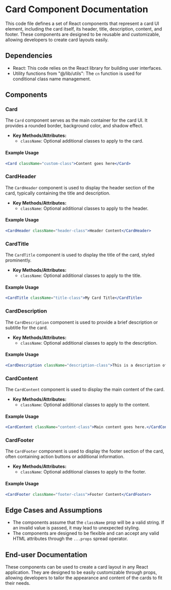 
# Card Component Documentation

This code file defines a set of React components that represent a card UI element, including the card itself, its header, title, description, content, and footer. These components are designed to be reusable and customizable, allowing developers to create card layouts easily.

## Dependencies
- React: This code relies on the React library for building user interfaces.
- Utility functions from "@/lib/utils": The `cn` function is used for conditional class name management.

## Components

### Card
The `Card` component serves as the main container for the card UI. It provides a rounded border, background color, and shadow effect.

- **Key Methods/Attributes:**
  - `className`: Optional additional classes to apply to the card.
  
#### Example Usage
```jsx
<Card className="custom-class">Content goes here</Card>
```

### CardHeader
The `CardHeader` component is used to display the header section of the card, typically containing the title and description.

- **Key Methods/Attributes:**
  - `className`: Optional additional classes to apply to the header.

#### Example Usage
```jsx
<CardHeader className="header-class">Header Content</CardHeader>
```

### CardTitle
The `CardTitle` component is used to display the title of the card, styled prominently.

- **Key Methods/Attributes:**
  - `className`: Optional additional classes to apply to the title.

#### Example Usage
```jsx
<CardTitle className="title-class">My Card Title</CardTitle>
```

### CardDescription
The `CardDescription` component is used to provide a brief description or subtitle for the card.

- **Key Methods/Attributes:**
  - `className`: Optional additional classes to apply to the description.

#### Example Usage
```jsx
<CardDescription className="description-class">This is a description of the card.</CardDescription>
```

### CardContent
The `CardContent` component is used to display the main content of the card.

- **Key Methods/Attributes:**
  - `className`: Optional additional classes to apply to the content.

#### Example Usage
```jsx
<CardContent className="content-class">Main content goes here.</CardContent>
```

### CardFooter
The `CardFooter` component is used to display the footer section of the card, often containing action buttons or additional information.

- **Key Methods/Attributes:**
  - `className`: Optional additional classes to apply to the footer.

#### Example Usage
```jsx
<CardFooter className="footer-class">Footer Content</CardFooter>
```

## Edge Cases and Assumptions
- The components assume that the `className` prop will be a valid string. If an invalid value is passed, it may lead to unexpected styling.
- The components are designed to be flexible and can accept any valid HTML attributes through the `...props` spread operator.

## End-user Documentation
These components can be used to create a card layout in any React application. They are designed to be easily customizable through props, allowing developers to tailor the appearance and content of the cards to fit their needs.


